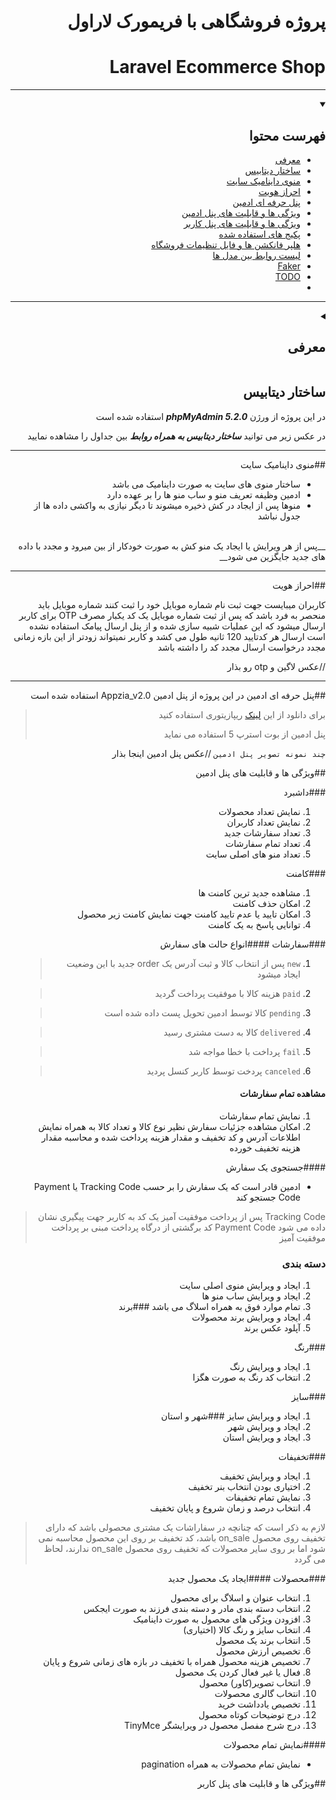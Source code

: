 <div dir="rtl">
<h1> پروژه فروشگاهی با فریمورک لاراول </h1>
<h1>Laravel Ecommerce Shop </h1>
<hr>

<details open>
<summary><h2>فهرست محتوا</h2></summary>

* [معرفی](#intro)
* [ساختار دیتابیس](#ساختار-دیتابیس)
* [منوی داینامیک سایت](منوی-داینامیک-سایت)
* [احراز هویت](#احراز-هویت)
* [پنل حرفه ای ادمین](#پنل-حرفه-ای-ادمین)
* [ویژگی ها و قابلیت های پنل ادمین](#ویژگی-ها-و-قابلیت-های-پنل-ادمین)
* [ویژگی ها و قابلیت های پنل کاربر](#ویژگی-ها-و-قابلیت-های-پنل-کاربر)
* [پکیج های استفاده شده](#پکیج-های-استفاده-شده)
* [هلپر فانکشن ها و فایل تنظیمات فروشگاه](#هلپر-فانکشن-ها-و-فایل-تنظیمات-فروشگاه)
* [لیست روابط بین مدل ها](#لیست-روابط-بین-مدل-ها)
* [Faker]()
* [TODO]()
* []()
</details>

<hr>
<details id="intro"> 
<summary><h2>معرفی</h2></summary>
این پروژه توسط `لاراول 9` ایجاد شده و شما میتونید ازین پروژه رایگان استفاده کنید


</details>


## ساختار دیتابیس

در این پروژه از ورژن ***phpMyAdmin 5.2.0*** استفاده شده است

در عکس زیر می توانید ***ساختار دیتابیس به همراه روابط*** بین جداول را مشاهده نمایید

___
##منوی داینامیک سایت
* ساختار منوی های سایت به صورت داینامیک می باشد
* ادمین وظیفه تعریف منو و ساب منو ها را بر عهده دارد
* منوها پس از ایجاد در کش ذخیره میشوند تا دیگر نیازی به واکشی داده ها از جدول نباشد
<br>
__پس از هر ویرایش یا ایجاد یک منو کش به صورت خودکار از بین میرود و مجدد با داده های جدید جایگزین می شود__
  
<hr>

##احراز هویت

کاربران میبایست جهت ثبت نام شماره موبایل خود را ثبت کنند
شماره موبایل باید منحصر به فرد باشد که پس از ثبت شماره موبایل یک کد یکبار مصرف OTP برای کاربر ارسال میشود
که این عملیات شبیه سازی شده و از پنل ارسال پیامک استفاده نشده است
ارسال هر کدتایید 120 ثانیه طول می کشد و کاربر نمیتواند زودتر از این بازه زمانی مجدد درخواست ارسال مجدد کد را داشته باشد

//عکس لاگین و otp  رو بذار

<hr>

##پنل حرفه ای ادمین
در این پروژه از پنل ادمین Appzia_v2.0 استفاده شده است
>برای دانلود از این [لینک](d) ریپازیتوری استفاده کنید
> 
> پنل ادمین از بوت استرپ 5 استفاده می نماید

``چند نمونه تصویر پنل ادمین``
//عکس پنل ادمین اینجا بذار

##ویژگی ها و قابلیت های پنل ادمین


###داشبرد
1. نمایش تعداد محصولات
1. نمایش تعداد کاربران
1. تعداد سفارشات جدید
1. تعداد تمام سفارشات
1. تعداد منو های اصلی سایت

###کامنت
1. مشاهده جدید ترین کامنت ها
1. امکان حذف کامنت
1.  امکان تایید یا عدم تایید کامنت جهت نمایش کامنت زیر محصول
1. توانایی پاسخ به یک کامنت


###سفارشات
####انواع حالت های سفارش
1. >`new` پس از انتخاب کالا و ثبت آدرس یک order جدید با این وضعیت ایجاد میشود
1. >`paid` هزینه کالا با موفقیت پرداخت گردید
1. >`pending` کالا توسط ادمین تحویل پست داده شده است
1. >`delivered` کالا به دست مشتری رسید
1. >`fail` پرداخت با خطا مواجه شد
1. >`canceled` پردخت توسط کاربر کنسل پردید
   
#### مشاهده تمام سفارشات
1. نمایش تمام سفارشات 
1. امکان مشاهده جزئیات سفارش نظیر نوع کالا و تعداد کالا به همراه نمایش اطلاعات آدرس و کد تخفیف و مقدار هزینه پرداخت شده و محاسبه مقدار هزینه تخفیف خورده

####جستجوی یک سفارش
* ادمین قادر است که یک سفارش را بر حسب Tracking Code یا Payment Code جستجو کند
>Tracking Code پس از پرداخت موفقیت آمیز یک کد به کاربر جهت پیگیری نشان داده می شود
> Payment Code کد برگشتی از درگاه پرداخت مبنی بر پرداخت موفقیت آمیز


### دسته بندی
1. ایجاد و ویرایش منوی اصلی سایت
2. ایجاد و ویرایش ساب منو ها 
3. تمام موارد فوق به همراه اسلاگ می باشد
###برند
1. ایجاد و ویرایش برند محصولات
1. آپلود عکس برند

###رنگ
1. ایجاد و ویرایش رنگ
1. انتخاب کد رنگ به صورت هگزا

###سایز
1. ایجاد و ویرایش سایز
###شهر و استان
1. ایجاد و ویرایش شهر
1. ایجاد و ویرایش استان

###تخفیفات
1. ایجاد و ویرایش تخفیف
1. اختیاری بودن انتخاب بنر تخفیف
1. نمایش تمام تخفیفات
1. انتخاب درصد و زمان شروع و پایان تخفیف
>لازم به ذکر است که چنانچه در سفاراشات یک مشتری محصولی باشد که دارای تخفیف روی محصول on_sale باشد، کد تخفیف بر روی این محصول محاسبه نمی شود اما بر روی سایر محصولات که تخفیف روی محصول on_sale ندارند، لحاظ می گردد

###محصولات
####ایجاد یک محصول جدید
1. انتخاب عنوان و اسلاگ برای محصول
1. انتخاب دسته بندی مادر و دسته بندی فرزند به صورت ایجکس
1. افزودن ویژگی های محصول به صورت داینامیک
1. انتخاب سایز و رنگ کالا (اختیاری)
1. انتخاب برند یک محصول
1. تخصیص ارزش محصول
1. تخصیص هزینه محصول همراه با تخفیف در بازه های زمانی شروع و پایان
1. فعال یا غیر فعال کردن یک محصول
1. انتخاب تصویر(کاور) محصول
1. انتخاب گالری محصولات
1. تخصیص یادداشت خرید
1. درج توضیحات کوتاه محصول
1. درج شرح مفصل محصول در ویرایشگر TinyMce

####نمایش تمام محصولات
* نمایش تمام محصولات به همراه pagination




##ویژگی ها و قابلیت های پنل کاربر
</div>


